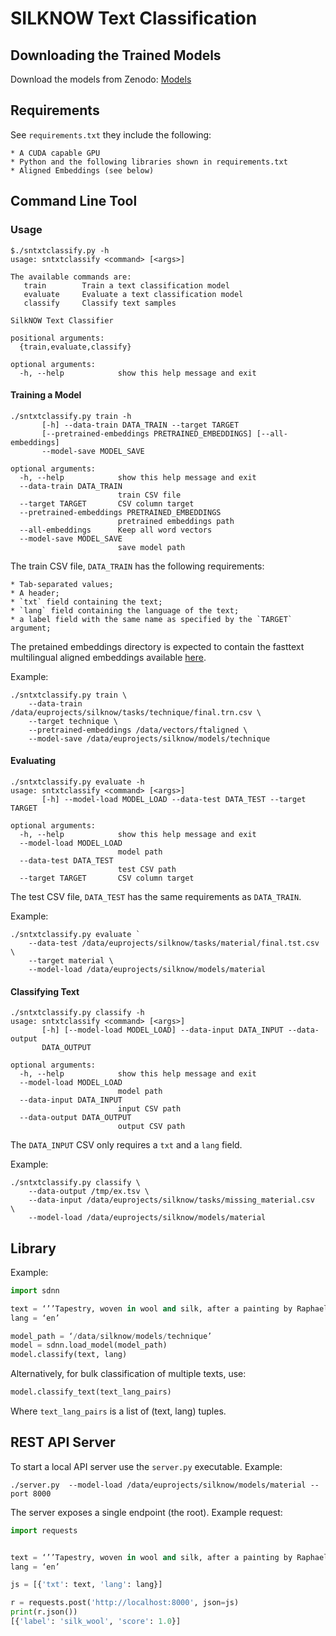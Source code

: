# SILKNOW Text Classification

## Downloading the Trained Models
Download the models from Zenodo: [Models](https://zenodo.org/record/5070696)

## Requirements
See `requirements.txt` they include the following:

    * A CUDA capable GPU
    * Python and the following libraries shown in requirements.txt
    * Aligned Embeddings (see below)

## Command Line Tool

### Usage

```
$./sntxtclassify.py -h
usage: sntxtclassify <command> [<args>]

The available commands are:
   train        Train a text classification model
   evaluate     Evaluate a text classification model
   classify     Classify text samples

SilkNOW Text Classifier

positional arguments:
  {train,evaluate,classify}

optional arguments:
  -h, --help            show this help message and exit
```

#### Training a Model

```
./sntxtclassify.py train -h
       [-h] --data-train DATA_TRAIN --target TARGET
       [--pretrained-embeddings PRETRAINED_EMBEDDINGS] [--all-embeddings]
       --model-save MODEL_SAVE

optional arguments:
  -h, --help            show this help message and exit
  --data-train DATA_TRAIN
                        train CSV file
  --target TARGET       CSV column target
  --pretrained-embeddings PRETRAINED_EMBEDDINGS
                        pretrained embeddings path
  --all-embeddings      Keep all word vectors
  --model-save MODEL_SAVE
                        save model path

```
The train CSV file, `DATA_TRAIN` has the following requirements:

    * Tab-separated values;
    * A header;
    * `txt` field containing the text;
    * `lang` field containing the language of the text;
    * a label field with the same name as specified by the `TARGET` argument;

The pretained embeddings directory is expected to contain the fasttext
multilingual aligned embeddings available [here](https://fasttext.cc/docs/en/aligned-vectors.html).

Example:

```
./sntxtclassify.py train \
    --data-train /data/euprojects/silknow/tasks/technique/final.trn.csv \
    --target technique \
    --pretrained-embeddings /data/vectors/ftaligned \
    --model-save /data/euprojects/silknow/models/technique
```

#### Evaluating

```
./sntxtclassify.py evaluate -h
usage: sntxtclassify <command> [<args>]
       [-h] --model-load MODEL_LOAD --data-test DATA_TEST --target TARGET

optional arguments:
  -h, --help            show this help message and exit
  --model-load MODEL_LOAD
                        model path
  --data-test DATA_TEST
                        test CSV path
  --target TARGET       CSV column target
```

The test CSV file, `DATA_TEST` has the same requirements as `DATA_TRAIN`.

Example:

```
./sntxtclassify.py evaluate `
    --data-test /data/euprojects/silknow/tasks/material/final.tst.csv \
    --target material \
    --model-load /data/euprojects/silknow/models/material
```

#### Classifying Text

```
./sntxtclassify.py classify -h
usage: sntxtclassify <command> [<args>]
       [-h] [--model-load MODEL_LOAD] --data-input DATA_INPUT --data-output
       DATA_OUTPUT

optional arguments:
  -h, --help            show this help message and exit
  --model-load MODEL_LOAD
                        model path
  --data-input DATA_INPUT
                        input CSV path
  --data-output DATA_OUTPUT
                        output CSV path

```

The `DATA_INPUT` CSV only requires a `txt` and a `lang` field.

Example:

```
./sntxtclassify.py classify \
    --data-output /tmp/ex.tsv \
    --data-input /data/euprojects/silknow/tasks/missing_material.csv  \
    --model-load /data/euprojects/silknow/models/material
```


## Library

Example:

```python
import sdnn

text = ‘’’Tapestry, woven in wool and silk, after a painting by Raphael depicting the Holy Family. Tapestry, after a painting of the Holy Family by Raphael; principal weaver Adolphe Margarita; made at the Gobelins in Paris, 23/05/1852-06/12/1856’’’
lang = ‘en’

model_path = ‘/data/silknow/models/technique’
model = sdnn.load_model(model_path)
model.classify(text, lang)
```

Alternatively, for bulk classification of multiple texts, use:

```python
model.classify_text(text_lang_pairs)
```

Where `text_lang_pairs` is a list of (text, lang) tuples.


## REST API Server

To start a local API server use the `server.py` executable. Example:

```
./server.py  --model-load /data/euprojects/silknow/models/material --port 8000
```

The server exposes a single endpoint (the root). Example request:

```python
import requests


text = ‘’’Tapestry, woven in wool and silk, after a painting by Raphael depicting the Holy Family. Tapestry, after a painting of the Holy Family by Raphael; principal weaver Adolphe Margarita; made at the Gobelins in Paris, 23/05/1852-06/12/1856’’’
lang = ‘en’

js = [{'txt': text, 'lang': lang}]

r = requests.post('http://localhost:8000', json=js)
print(r.json())
[{'label': 'silk_wool', 'score': 1.0}]
```
